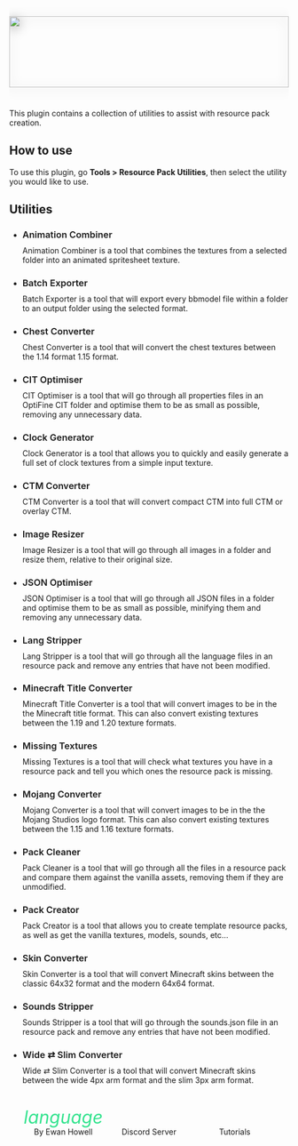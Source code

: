 <div id="about-content">
  <img src="https://ewanhowell.com/assets/images/plugins/resource-pack-utilities/logo.webp" />
  <p>This plugin contains a collection of utilities to assist with resource pack creation.</p>
  <h2>How to use</h2>
  <p>To use this plugin, go <strong>Tools > Resource Pack Utilities</strong>, then select the utility you would like to use.</p>
  <h2>Utilities</h2>
  <ul>
    <li>
      <h3>Animation Combiner</h3>
      <p>Animation Combiner is a tool that combines the textures from a selected folder into an animated spritesheet texture.</p>
    </li>
    <li>
      <h3>Batch Exporter</h3>
      <p>Batch Exporter is a tool that will export every bbmodel file within a folder to an output folder using the selected format.</p>
    </li>
    <li>
      <h3>Chest Converter</h3>
      <p>Chest Converter is a tool that will convert the chest textures between the 1.14 format 1.15 format.</p>
    </li>
    <li>
      <h3>CIT Optimiser</h3>
      <p>CIT Optimiser is a tool that will go through all properties files in an OptiFine CIT folder and optimise them to be as small as possible, removing any unnecessary data.</p>
    </li>
    <li>
      <h3>Clock Generator</h3>
      <p>Clock Generator is a tool that allows you to quickly and easily generate a full set of clock textures from a simple input texture.</p>
    </li>
    <li>
      <h3>CTM Converter</h3>
      <p>CTM Converter is a tool that will convert compact CTM into full CTM or overlay CTM.</p>
    </li>
    <li>
      <h3>Image Resizer</h3>
      <p>Image Resizer is a tool that will go through all images in a folder and resize them, relative to their original size.</p>
    </li>
    <li>
      <h3>JSON Optimiser</h3>
      <p>JSON Optimiser is a tool that will go through all JSON files in a folder and optimise them to be as small as possible, minifying them and removing any unnecessary data.</p>
    </li>
    <li>
      <h3>Lang Stripper</h3>
      <p>Lang Stripper is a tool that will go through all the language files in an resource pack and remove any entries that have not been modified.</p>
    </li>
    <li>
      <h3>Minecraft Title Converter</h3>
      <p>Minecraft Title Converter is a tool that will convert images to be in the the Minecraft title format. This can also convert existing textures between the 1.19 and 1.20 texture formats.</p>
    </li>
    <li>
      <h3>Missing Textures</h3>
      <p>Missing Textures is a tool that will check what textures you have in a resource pack and tell you which ones the resource pack is missing.</p>
    </li>
    <li>
      <h3>Mojang Converter</h3>
      <p>Mojang Converter is a tool that will convert images to be in the the Mojang Studios logo format. This can also convert existing textures between the 1.15 and 1.16 texture formats.</p>
    </li>
    <li>
      <h3>Pack Cleaner</h3>
      <p>Pack Cleaner is a tool that will go through all the files in a resource pack and compare them against the vanilla assets, removing them if they are unmodified.</p>
    </li>
    <li>
      <h3>Pack Creator</h3>
      <p>Pack Creator is a tool that allows you to create template resource packs, as well as get the vanilla textures, models, sounds, etc…</p>
    </li>
    <li>
      <h3>Skin Converter</h3>
      <p>Skin Converter is a tool that will convert Minecraft skins between the classic 64x32 format and the modern 64x64 format.</p>
    </li>
    <li>
      <h3>Sounds Stripper</h3>
      <p>Sounds Stripper is a tool that will go through the sounds.json file in an resource pack and remove any entries that have not been modified.</p>
    </li>
    <li>
      <h3>Wide ⇄ Slim Converter</h3>
      <p>Wide ⇄ Slim Converter is a tool that will convert Minecraft skins between the wide 4px arm format and the slim 3px arm format.</p>
    </li>
  </ul>
</div>
<style>
  .about {
    height: 100%;
    display: flex;
    flex-direction: column;
    justify-content: space-between;
  }
  #about-content {
    overflow-y: auto;
    min-height: 128px;
  }
  #about-content > img {
    width: 100%;
    height: 128px;
    object-fit: contain;
    margin: 16px 0 24px;
    filter: drop-shadow(0 3px 10px #0006);
  }
  #about-content h3 {
    margin-bottom: -4px;
    font-weight: 600;
  }
  #about-markdown-links {
    display: flex;
    justify-content: space-around;
    margin: 20px 20px 0;
  }
  #about-markdown-links > a {
    display: flex;
    flex-direction: column;
    align-items: center;
    gap: 5px;
    padding: 5px;
    text-decoration: none;
    flex-grow: 1;
    flex-basis: 0;
    color: var(--color-subtle_text);
    text-align: center;
  }
  #about-markdown-links > a:hover {
    background-color: var(--color-accent);
    color: var(--color-light);
  }
  #about-markdown-links > a > i {
    font-size: 32px;
    width: 100%;
    max-width: initial;
    height: 32px;
    text-align: center;
  }
  #about-markdown-links > a:hover > i {
    color: var(--color-light) !important;
  }
  #about-markdown-links > a > p {
    flex: 1;
    display: flex;
    align-items: center;
    margin: 0;
  }
</style>
<div id="about-markdown-links">
  <a href="https://ewanhowell.com/">
    <i class="material-icons icon" style="color: #33E38E;">language</i>
    <p>By Ewan Howell</p>
  </a>
  <a href="https://discord.ewanhowell.com/">
    <i class="fa_big icon fab fa-discord" style="color: #727FFF;"></i>
    <p>Discord Server</p>
  </a>
  <a href="https://www.youtube.com/playlist?list=PLYMG6bVBIumJWFq1MVbubz86XfdGApan3">
    <i class="fa_big icon fab fa-youtube" style="color: #FF4444;"></i>
    <p>Tutorials</p>
  </a>
</div>
